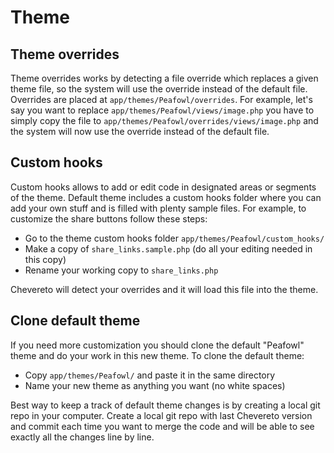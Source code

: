 # Theme

## Theme overrides

Theme overrides works by detecting a file override which replaces a given theme file, so the system will use the override instead of the default file. Overrides are placed at `app/themes/Peafowl/overrides`. For example, let's say you want to replace `app/themes/Peafowl/views/image.php` you have to simply copy the file to `app/themes/Peafowl/overrides/views/image.php` and the system will now use the override instead of the default file.

## Custom hooks

Custom hooks allows to add or edit code in designated areas or segments of the theme. Default theme includes a custom hooks folder where you can add your own stuff and is filled with plenty sample files. For example, to customize the share buttons follow these steps:

- Go to the theme custom hooks folder `app/themes/Peafowl/custom_hooks/`
- Make a copy of `share_links.sample.php` (do all your editing needed in this copy)
- Rename your working copy to `share_links.php`

Chevereto will detect your overrides and it will load this file into the theme.

## Clone default theme

If you need more customization you should clone the default "Peafowl" theme and do your work in this new theme. To clone the default theme:

- Copy `app/themes/Peafowl/` and paste it in the same directory
- Name your new theme as anything you want (no white spaces)

Best way to keep a track of default theme changes is by creating a local git repo in your computer. Create a local git repo with last Chevereto version and commit each time you want to merge the code and will be able to see exactly all the changes line by line.
